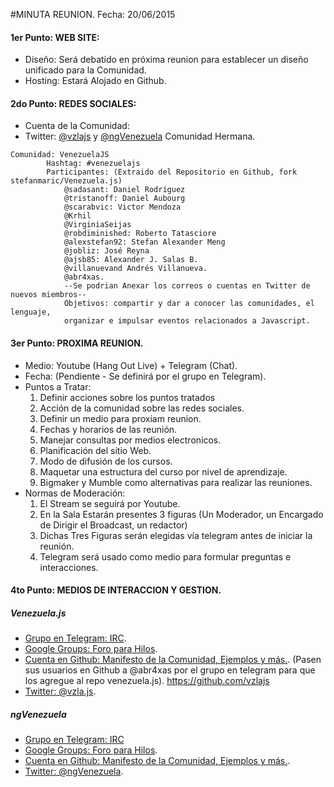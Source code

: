 #MINUTA REUNION.
Fecha: 20/06/2015

#### 1er Punto: WEB SITE:
- Diseño: Será debatido en próxima reunion para establecer un diseño unificado para la Comunidad.
- Hosting: Estará Alojado en Github.

#### 2do Punto: REDES SOCIALES:
 - Cuenta de la Comunidad: 
 - Twitter: [@vzlajs](http://twitter.com/vzlajs "Venezuela.js") y [@ngVenezuela](https://twitter.com/ngVenezuela "ngVenezuela") Comunidad Hermana.
```
Comunidad: VenezuelaJS
		Hashtag: #venezuelajs
		Participantes: (Extraido del Repositorio en Github, fork stefanmaric/Venezuela.js)
			@sadasant: Daniel Rodríguez
			@tristanoff: Daniel Aubourg
			@scarabvic: Victor Mendoza
			@Krhil
			@VirginiaSeijas
			@robdiminished: Roberto Tatasciore
			@alexstefan92: Stefan Alexander Meng
			@jobliz: José Reyna
			@ajsb85: Alexander J. Salas B.
			@villanuevand Andrés Villanueva.
			@abr4xas.
			--Se podrian Anexar los correos o cuentas en Twitter de nuevos miembros--
			Objetivos: compartir y dar a conocer las comunidades, el lenguaje,
			organizar e impulsar eventos relacionados a Javascript.
```

#### 3er Punto: PROXIMA REUNION.
  - Medio: Youtube (Hang Out Live) + Telegram (Chat).
  - Fecha: (Pendiente - Se definirá por el grupo en Telegram).
  - Puntos a Tratar:
    1. Definir acciones sobre los puntos tratados
    2. Acción de la comunidad sobre las redes sociales.
    3. Definir un medio para proxiam reunion.
    4. Fechas y horarios de las reunión.
    5. Manejar consultas por medios electronicos.
    6. Planificación del sitio Web.
    7. Modo de difusión de los cursos.
    8. Maquetar una estructura del curso por nivel de aprendizaje.
    9. Bigmaker y Mumble como alternativas para realizar las reuniones.
  - Normas de Moderación:
    1. El Stream se seguirá por Youtube.
    2. En la Sala Estarán presentes 3 figuras (Un Moderador, un Encargado de Dirigir el Broadcast, un redactor)
    3. Dichas Tres Figuras serán elegidas vía telegram antes de iniciar la reunión.
    4. Telegram será usado como medio para formular preguntas e interacciones.


#### 4to Punto: MEDIOS DE INTERACCION Y GESTION.
##### Venezuela.js
- [Grupo en Telegram: IRC](http://bit.ly/venezuela-js-telegram-group).
- [Google Groups: Foro para Hilos](http://bit.ly/bit.ly/venezuela-js).
- [Cuenta en Github: Manifesto de la Comunidad, Ejemplos y más.](http://bit.ly/venezuela-js-github).
		(Pasen sus usuarios en Github a @abr4xas por el grupo en telegram para que los agregue al repo venezuela.js).
		https://github.com/vzlajs
- [Twitter: @vzla.js](http://twitter.com/vzlajs "Venezuela.js").

##### ngVenezuela
- [Grupo en Telegram: IRC](http://bit.ly/ng-venezuela-telegram)
- [Google Groups: Foro para Hilos](bit.ly/ng-venezuela-google-groups).
- [Cuenta en Github: Manifesto de la Comunidad, Ejemplos y más.](http://bit.ly/ng-venezuela-github).
- [Twitter: @ngVenezuela](http://bit.ly/ng-venezuela-twitter "ngVenezuela").
